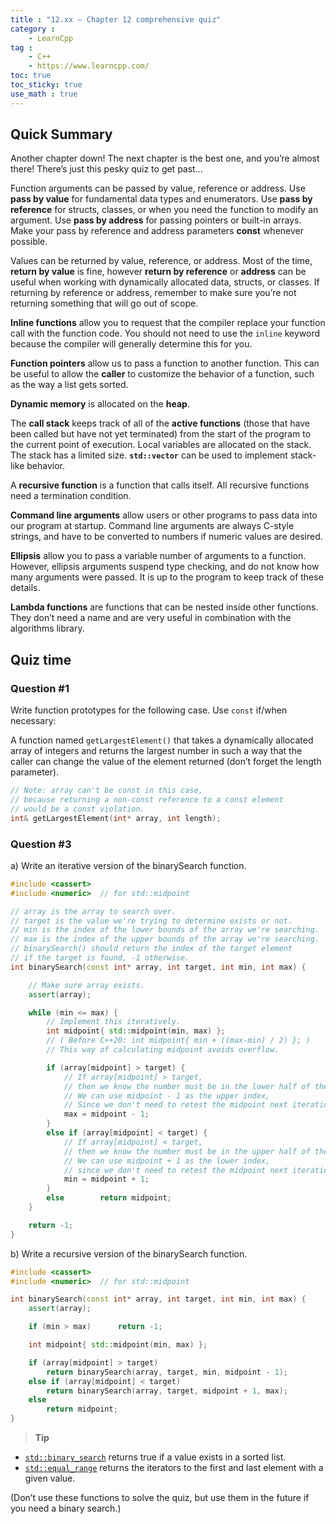 ```yaml
---
title : "12.xx — Chapter 12 comprehensive quiz"
category :
    - LearnCpp
tag : 
    - C++
    - https://www.learncpp.com/
toc: true  
toc_sticky: true 
use_math : true
---
```



## Quick Summary

Another chapter down! The next chapter is the best one, and you’re almost there! There’s just this pesky quiz to get past…

Function arguments can be passed by value, reference or address. Use **pass by value** for fundamental data types and enumerators. Use **pass by reference** for structs, classes, or when you need the function to modify an argument. Use **pass by address** for passing pointers or built-in arrays. Make your pass by reference and address parameters **const** whenever possible.

Values can be returned by value, reference, or address. Most of the time, **return by value** is fine, however **return by reference** or **address** can be useful when working with dynamically allocated data, structs, or classes. If returning by reference or address, remember to make sure you’re not returning something that will go out of scope.

**Inline functions** allow you to request that the compiler replace your function call with the function code. You should not need to use the `inline` keyword because the compiler will generally determine this for you.

**Function pointers** allow us to pass a function to another function. This can be useful to allow the **caller** to customize the behavior of a function, such as the way a list gets sorted.

**Dynamic memory** is allocated on the **heap**.

The **call stack** keeps track of all of the **active functions** (those that have been called but have not yet terminated) from the start of the program to the current point of execution. Local variables are allocated on the stack. The stack has a limited size. **`std::vector`** can be used to implement stack-like behavior.

A **recursive function** is a function that calls itself. All recursive functions need a termination condition.

**Command line arguments** allow users or other programs to pass data into our program at startup. Command line arguments are always C-style strings, and have to be converted to numbers if numeric values are desired.

**Ellipsis** allow you to pass a variable number of arguments to a function. However, ellipsis arguments suspend type checking, and do not know how many arguments were passed. It is up to the program to keep track of these details.

**Lambda functions** are functions that can be nested inside other functions. They don’t need a name and are very useful in combination with the algorithms library.


## Quiz time


### Question #1

Write function prototypes for the following case. Use `const` if/when necessary:

A function named `getLargestElement()` that takes a dynamically allocated array of integers and returns the largest number in such a way that the caller can change the value of the element returned (don’t forget the length parameter).

```c++
// Note: array can't be const in this case,
// because returning a non-const reference to a const element
// would be a const violation.
int& getLargestElement(int* array, int length);
```


### Question #3

a) Write an iterative version of the binarySearch function.

```c++
#include <cassert>
#include <numeric>  // for std::midpoint

// array is the array to search over.
// target is the value we're trying to determine exists or not.
// min is the index of the lower bounds of the array we're searching.
// max is the index of the upper bounds of the array we're searching.
// binarySearch() should return the index of the target element
// if the target is found, -1 otherwise.
int binarySearch(const int* array, int target, int min, int max) {

    // Make sure array exists.
    assert(array);  

    while (min <= max) {
        // Implement this iteratively.
        int midpoint{ std::midpoint(min, max) };
        // ( Before C++20: int midpoint{ min + ((max-min) / 2) }; )
        // This way of calculating midpoint avoids overflow.

        if (array[midpoint] > target) {
            // If array[midpoint] > target,
            // then we know the number must be in the lower half of the array.
            // We can use midpoint - 1 as the upper index,
            // Since we don't need to retest the midpoint next iteration.
            max = midpoint - 1;
        }
        else if (array[midpoint] < target) {
            // If array[midpoint] < target,
            // then we know the number must be in the upper half of the array.
            // We can use midpoint + 1 as the lower index,
            // since we don't need to retest the midpoint next iteration.
            min = midpoint + 1;
        }
        else        return midpoint;
    }

    return -1;
}
```

b) Write a recursive version of the binarySearch function.

```c++
#include <cassert>
#include <numeric>  // for std::midpoint

int binarySearch(const int* array, int target, int min, int max) {
    assert(array);

    if (min > max)      return -1;

    int midpoint{ std::midpoint(min, max) };

    if (array[midpoint] > target)
        return binarySearch(array, target, min, midpoint - 1);
    else if (array[midpoint] < target)
        return binarySearch(array, target, midpoint + 1, max);
    else
        return midpoint;
}
```

>**Tip**  
- [`std::binary_search`](https://en.cppreference.com/w/cpp/algorithm/binary_search) returns true if a value exists in a sorted list.  
- [`std::equal_range`](https://en.cppreference.com/w/cpp/algorithm/equal_range) returns the iterators to the first and last element with a given value.  
  
(Don’t use these functions to solve the quiz, but use them in the future if you need a binary search.)